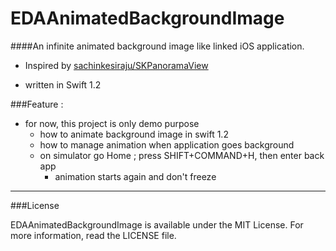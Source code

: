 EDAAnimatedBackgroundImage
==========================

####An infinite animated background image like linked iOS application.

 - Inspired by [sachinkesiraju/SKPanoramaView](https://github.com/sachinkesiraju/SKPanoramaView) 

 - written in Swift 1.2

###Feature :

  - for now, this project is only demo purpose
      + how to animate background image in swift 1.2
      + how to manage animation when application goes background
      + on simulator go Home ; press SHIFT+COMMAND+H, then enter back app
          * animation starts again and don't freeze
  

----

###License

EDAAnimatedBackgroundImage is available under the MIT License. For more information, read the LICENSE file.


